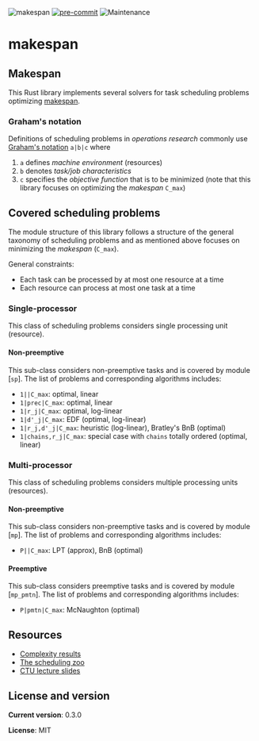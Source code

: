 ![makespan](https://github.com/matyama/makespan/workflows/makespan/badge.svg)
[![pre-commit](https://img.shields.io/badge/pre--commit-enabled-brightgreen?logo=pre-commit)](https://github.com/pre-commit/pre-commit)
![Maintenance](https://img.shields.io/badge/maintenance-experimental-blue.svg)

# makespan

## Makespan
This Rust library implements several solvers for task scheduling problems optimizing
[makespan](https://en.wikipedia.org/wiki/Makespan).

### Graham's notation
Definitions of scheduling problems in *operations research* commonly use
[Graham's notation](https://en.wikipedia.org/wiki/Optimal_job_scheduling) `a|b|c` where
  1. `a` defines *machine environment* (resources)
  2. `b` denotes *task/job characteristics*
  3. `c` specifies the *objective function* that is to be minimized (note that this library
     focuses on optimizing the *makespan* `C_max`)

## Covered scheduling problems
The module structure of this library follows a structure of the general taxonomy of scheduling
problems and as mentioned above focuses on minimizing the *makespan* (`C_max`).

General constraints:
 - Each task can be processed by at most one resource at a time
 - Each resource can process at most one task at a time

### Single-processor
This class of scheduling problems considers single processing unit (resource).

#### Non-preemptive
This sub-class considers non-preemptive tasks and is covered by module [`sp`]. The list of
problems and corresponding algorithms includes:
 - `1||C_max`: optimal, linear
 - `1|prec|C_max`: optimal, linear
 - `1|r_j|C_max`: optimal, log-linear
 - `1|d'_j|C_max`: EDF (optimal, log-linear)
 - `1|r_j,d'_j|C_max`: heuristic (log-linear), Bratley's BnB (optimal)
 - `1|chains,r_j|C_max`: special case with `chains` totally ordered (optimal, linear)

### Multi-processor
This class of scheduling problems considers multiple processing units (resources).

#### Non-preemptive
This sub-class considers non-preemptive tasks and is covered by module [`mp`]. The list of
problems and corresponding algorithms includes:
 - `P||C_max`: LPT (approx), BnB (optimal)

#### Preemptive
This sub-class considers preemptive tasks and is covered by module [`mp_pmtn`]. The list of
problems and corresponding algorithms includes:
 - `P|pmtn|C_max`: McNaughton (optimal)

## Resources
 - [Complexity results][complex]
 - [The scheduling zoo][schedule]
 - [CTU lecture slides][ctu]

[complex]: http://www2.informatik.uni-osnabrueck.de/knust/class/dateien/allResults.pdf
[schedule]: http://www-desir.lip6.fr/~durrc/query
[ctu]: https://rtime.ciirc.cvut.cz/~hanzalek/KO/sched_e.pdf

## License and version
**Current version**: 0.3.0

**License**: MIT
